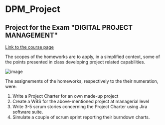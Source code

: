 # DPM_Project
## Project for the Exam "DIGITAL PROJECT MANAGEMENT" 

[Link to the course page](http://emanueledellavalle.org/teaching/digital-project-management-2020-21/)

The scopes of the homeworks are to apply, in a simplified context, some of the points presented in class developing project related capabilities.

![image](https://user-images.githubusercontent.com/37812489/128361043-b2aeae23-db8a-4582-84e1-e9c458cfe2c6.png)

The assignements of the homeworks, respectively to the their numeration, were:

1. Write a Project Charter for an own made-up project
2. Create a WBS for the above-mentioned project at managerial level
3. Write 3-5 scrum stories concerning the Project Charter using Jira software suite.
4. Simulate a couple of scrum sprint reporting their burndown charts.

